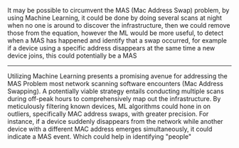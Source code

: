 It may be possible to circumvent the MAS (Mac Address Swap) problem, by using Machine Learning, it could be done by doing several scans at night when no one is around to discover the infrastructure, then we could remove those from the equation, however the ML would be more useful, to detect when a MAS has happened and identify that a swap occurred, for example if a device using a specific address disappears at the same time a new device joins, this could potentially be a MAS

---

Utilizing Machine Learning presents a promising avenue for addressing the MAS Problem most network scanning software encounters (Mac Address Swapping). A potentially viable strategy entails conducting multiple scans during off-peak hours to comprehensively map out the infrastructure. By meticulously filtering known devices, ML algorithms could hone in on outliers, specifically MAC address swaps, with greater precision. For instance, if a device suddenly disappears from the network while another device with a different MAC address emerges simultaneously, it could indicate a MAS event. Which could help in identifying "people"

